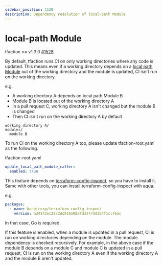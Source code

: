 ```yaml
---
sidebar_position: 1120
description: Dependency resolution of local-path Module
---
```


# local-path Module

tfaction >= v1.3.0 [#1528](https://github.com/suzuki-shunsuke/tfaction/pull/1528)

By default, tfaction runs CI on only working directories where any code is updated.
This means even if a working directory depends on a [local path Module](https://developer.hashicorp.com/terraform/language/modules/sources#local-paths) out of the working directory and the module is updated, CI isn't run on the working directory.

e.g.

- A working directory A depends on local path Module B
- Module B is located out of the working directory A
- In a pull request C, working directory A isn't changed but the module B is changed
- Then CI isn't run on the working directory A by default

```
working directory A/
modules/
  module B
```

To run CI on the working directory A too, please update tfaction-root.yaml as the following.

tfaction-root.yaml

```yaml
update_local_path_module_caller:
  enabled: true
```

This feature depends on [terraform-config-inspect](https://github.com/hashicorp/terraform-config-inspect), so you have to install it.
Same with other tools, you can install terraform-config-inspect with [aqua](https://aquaproj.github.io/).

e.g.

```yaml
packages:
  - name: hashicorp/terraform-config-inspect
    version: a34142ec2a72dd916592afd3247dd354f1cc7e5c
```

In that case, Go is required.

If this feature is enabled, when a module is updated in a pull request, CI is run on working directories depending on the module.
The module dependency is checked recursively.
For example, in the above case if the module B depends on a module C and module C is updated in a pull request,
CI is run on the working directory A even if the working directory A and the module B aren't updated.
